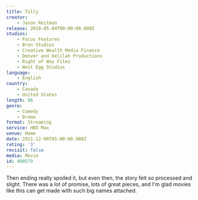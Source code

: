 ```yaml
---
title: Tully
creator:
    - Jason Reitman
release: 2018-05-04T00:00:00.000Z
studios:
    - Focus Features
    - Bron Studios
    - Creative Wealth Media Finance
    - Denver and Delilah Productions
    - Right of Way Films
    - West Egg Studios
language:
    - English
country:
    - Canada
    - United States
length: 96
genre:
    - Comedy
    - Drama
format: Streaming
service: HBO Max
venue: Home
date: 2021-12-08T05:00:00.000Z
rating: '3'
revisit: false
media: Movie
id: 400579
---
```


Then ending really spoiled it, but even then, the story felt so processed and slight. There was a lot of promise, lots of great pieces, and I'm glad movies like this can get made with such big names attached.
